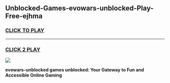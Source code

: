 
## Unblocked-Games-evowars-unblocked-Play-Free-ejhma
<h3>
<a href="https://premium76.site?title=evowars-unblocked&ref=20M">CLICK TO PLAY</a></h3>
<hr>

<h3>
<a href="https://premium76.site?title=evowars-unblocked&ref=20M">CLICK 2 PLAY</a>
  
</h3>

<a href="https://premium76.site?title=evowars-unblocked&ref=19M"><img src="https://clearcache.store/games.png"></a>


**evowars-unblocked games unblocked: Your Gateway to Fun and Accessible Online Gaming**
